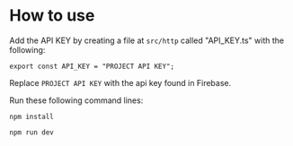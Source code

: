 # How to use

Add the API KEY by creating a file at `src/http` called "API_KEY.ts" with the following:

```
export const API_KEY = "PROJECT API KEY";
```

Replace `PROJECT API KEY` with the api key found in Firebase.

Run these following command lines:

```
npm install
```

```
npm run dev
```
